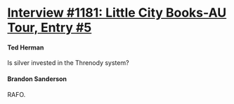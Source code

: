 # [Interview #1181: Little City Books-AU Tour, Entry #5](https://www.theoryland.com/intvmain.php?i=1181#5)

#### Ted Herman

Is silver invested in the Threnody system?

#### Brandon Sanderson

RAFO.

